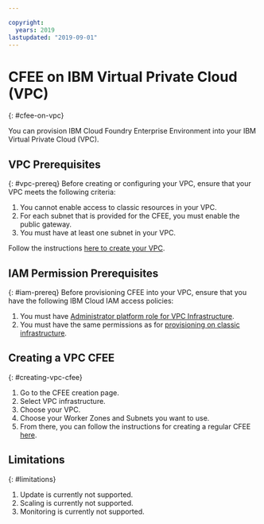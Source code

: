 ```yaml
---

copyright:
  years: 2019
lastupdated: "2019-09-01"
---
```


# CFEE on IBM Virtual Private Cloud (VPC)
{: #cfee-on-vpc}

You can provision IBM Cloud Foundry Enterprise Environment into your IBM Virtual Private Cloud (VPC).

## VPC Prerequisites
{: #vpc-prereq}
Before creating or configuring your VPC, ensure that your VPC meets the following criteria:
1. You cannot enable access to classic resources in your VPC.
1. For each subnet that is provided for the CFEE, you must enable the public gateway.
1. You must have at least one subnet in your VPC.

Follow the instructions [here to create your VPC](https://cloud.ibm.com/docs/vpc-on-classic?topic=vpc-on-classic-getting-started).

## IAM Permission Prerequisites
{: #iam-prereq}
Before provisioning CFEE into your VPC, ensure that you have the following IBM Cloud IAM access policies:
1. You must have [Administrator platform role for VPC Infrastructure](https://cloud.ibm.com/docs/vpc-on-classic?topic=vpc-on-classic-managing-user-permissions-for-vpc-resource).
1. You must have the same permissions as for [provisioning on classic infrastructure](cloud-foundry-permissions).

## Creating a VPC CFEE
{: #creating-vpc-cfee}
1. Go to the CFEE creation page.
1. Select VPC infrastructure.
1. Choose your VPC.
1. Choose your Worker Zones and Subnets you want to use.
1. From there, you can follow the instructions for creating a regular CFEE [here](cloud-foundry-create-environment).

## Limitations
{: #limitations}
1. Update is currently not supported.
1. Scaling is currently not supported.
1. Monitoring is currently not supported.
